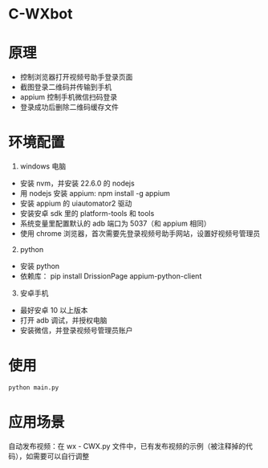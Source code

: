 # C-WXbot

# 原理

- 控制浏览器打开视频号助手登录页面
- 截图登录二维码并传输到手机
- appium 控制手机微信扫码登录
- 登录成功后删除二维码缓存文件

# 环境配置

1. windows 电脑

- 安装 nvm，并安装 22.6.0 的 nodejs
- 用 nodejs 安装 appium: npm install -g appium
- 安装 appium 的 uiautomator2 驱动
- 安装安卓 sdk 里的 platform-tools 和 tools
- 系统变量里配置默认的 adb 端口为 5037（和 appium 相同）
- 使用 chrome 浏览器，首次需要先登录视频号助手网站，设置好视频号管理员

2. python

- 安装 python
- 依赖库： pip install DrissionPage appium-python-client

3. 安卓手机

- 最好安卓 10 以上版本
- 打开 adb 调试，并授权电脑
- 安装微信，并登录视频号管理员账户

# 使用

```python
python main.py
```

# 应用场景

自动发布视频：在 wx - CWX.py 文件中，已有发布视频的示例（被注释掉的代码），如需要可以自行调整
